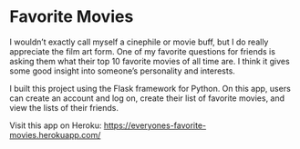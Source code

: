 # Favorite Movies

I wouldn’t exactly call myself a cinephile or movie buff, but I do really appreciate the film art form. One of my favorite questions for friends is asking them what their top 10 favorite movies of all time are. I think it gives some good insight into someone’s personality and interests.

I built this project using the Flask framework for Python. On this app, users can create an account and log on, create their list of favorite movies, and view the lists of their friends.

Visit this app on Heroku: https://everyones-favorite-movies.herokuapp.com/
